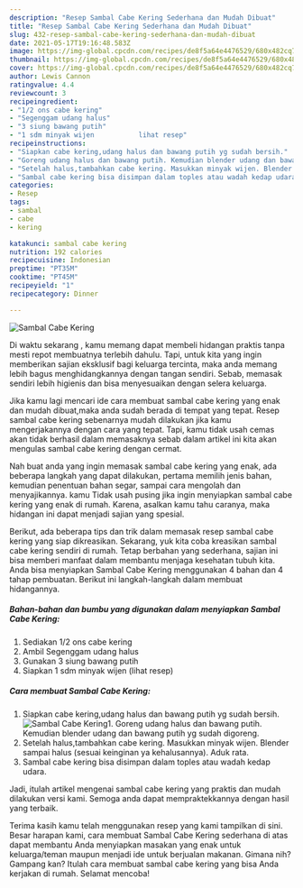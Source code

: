 ```yaml
---
description: "Resep Sambal Cabe Kering Sederhana dan Mudah Dibuat"
title: "Resep Sambal Cabe Kering Sederhana dan Mudah Dibuat"
slug: 432-resep-sambal-cabe-kering-sederhana-dan-mudah-dibuat
date: 2021-05-17T19:16:48.583Z
image: https://img-global.cpcdn.com/recipes/de8f5a64e4476529/680x482cq70/sambal-cabe-kering-foto-resep-utama.jpg
thumbnail: https://img-global.cpcdn.com/recipes/de8f5a64e4476529/680x482cq70/sambal-cabe-kering-foto-resep-utama.jpg
cover: https://img-global.cpcdn.com/recipes/de8f5a64e4476529/680x482cq70/sambal-cabe-kering-foto-resep-utama.jpg
author: Lewis Cannon
ratingvalue: 4.4
reviewcount: 3
recipeingredient:
- "1/2 ons cabe kering"
- "Segenggam udang halus"
- "3 siung bawang putih"
- "1 sdm minyak wijen           lihat resep"
recipeinstructions:
- "Siapkan cabe kering,udang halus dan bawang putih yg sudah bersih."
- "Goreng udang halus dan bawang putih. Kemudian blender udang dan bawang putih yg sudah digoreng."
- "Setelah halus,tambahkan cabe kering. Masukkan minyak wijen. Blender sampai halus (sesuai keinginan ya kehalusannya). Aduk rata."
- "Sambal cabe kering bisa disimpan dalam toples atau wadah kedap udara."
categories:
- Resep
tags:
- sambal
- cabe
- kering

katakunci: sambal cabe kering 
nutrition: 192 calories
recipecuisine: Indonesian
preptime: "PT35M"
cooktime: "PT45M"
recipeyield: "1"
recipecategory: Dinner

---
```



![Sambal Cabe Kering](https://img-global.cpcdn.com/recipes/de8f5a64e4476529/680x482cq70/sambal-cabe-kering-foto-resep-utama.jpg)

Di waktu  sekarang , kamu memang dapat membeli hidangan praktis tanpa mesti repot membuatnya terlebih dahulu. Tapi, untuk kita yang ingin memberikan sajian eksklusif bagi keluarga tercinta, maka anda memang lebih bagus menghidangkannya dengan tangan sendiri. Sebab, memasak sendiri lebih higienis dan bisa menyesuaikan dengan selera keluarga.

Jika kamu lagi mencari ide cara membuat sambal cabe kering yang enak dan mudah dibuat,maka anda sudah berada di tempat yang tepat. Resep sambal cabe kering  sebenarnya mudah dilakukan jika kamu mengerjakannya dengan cara yang tepat. Tapi, kamu tidak usah cemas akan tidak berhasil dalam memasaknya 
sebab dalam artikel ini kita akan mengulas sambal cabe kering dengan cermat.  



Nah buat anda yang ingin memasak sambal cabe kering yang enak, ada beberapa langkah yang dapat dilakukan, pertama memilih jenis bahan, kemudian penentuan bahan segar, sampai cara mengolah dan menyajikannya. kamu Tidak usah pusing jika ingin menyiapkan sambal cabe kering yang enak di rumah. Karena, asalkan kamu  tahu caranya, maka hidangan ini dapat menjadi sajian yang spesial.

Berikut, ada beberapa tips dan trik dalam memasak resep sambal cabe kering yang siap dikreasikan. Sekarang, yuk kita coba kreasikan sambal cabe kering sendiri di rumah. Tetap berbahan yang sederhana, sajian ini bisa memberi manfaat dalam membantu menjaga kesehatan tubuh kita. Anda bisa menyiapkan Sambal Cabe Kering menggunakan 4 bahan dan 4 tahap pembuatan. Berikut ini langkah-langkah dalam membuat hidangannya.

<!--inarticleads1-->

##### Bahan-bahan dan bumbu yang digunakan dalam menyiapkan Sambal Cabe Kering:

1. Sediakan 1/2 ons cabe kering
1. Ambil Segenggam udang halus
1. Gunakan 3 siung bawang putih
1. Siapkan 1 sdm minyak wijen           (lihat resep)




<!--inarticleads2-->

##### Cara membuat Sambal Cabe Kering:

1. Siapkan cabe kering,udang halus dan bawang putih yg sudah bersih.
<img src="https://img-global.cpcdn.com/steps/c5f42777136685a3/160x128cq70/sambal-cabe-kering-langkah-memasak-1-foto.jpg" alt="Sambal Cabe Kering">1. Goreng udang halus dan bawang putih. Kemudian blender udang dan bawang putih yg sudah digoreng.
1. Setelah halus,tambahkan cabe kering. Masukkan minyak wijen. Blender sampai halus (sesuai keinginan ya kehalusannya). Aduk rata.
1. Sambal cabe kering bisa disimpan dalam toples atau wadah kedap udara.




Jadi, itulah artikel mengenai  sambal cabe kering  yang praktis dan mudah dilakukan versi kami. Semoga anda dapat mempraktekkannya dengan hasil yang terbaik. 

Terima kasih kamu telah menggunakan resep yang kami tampilkan di sini. Besar harapan kami, cara membuat  Sambal Cabe Kering sederhana di atas dapat membantu Anda menyiapkan masakan yang enak untuk keluarga/teman maupun menjadi ide untuk berjualan makanan. Gimana nih? Gampang kan? Itulah cara membuat sambal cabe kering yang bisa Anda kerjakan di rumah. Selamat mencoba!

